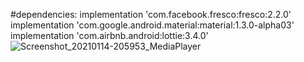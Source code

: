 #dependencies:
implementation 'com.facebook.fresco:fresco:2.2.0'
implementation 'com.google.android.material:material:1.3.0-alpha03'
implementation 'com.airbnb.android:lottie:3.4.0'
![Screenshot_20210114-205953_MediaPlayer](https://user-images.githubusercontent.com/50912029/104636722-75768f80-56ac-11eb-8868-e7bcc450e652.jpg)
